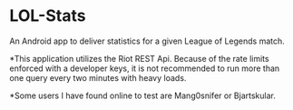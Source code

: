 # LOL-Stats
An Android app to deliver statistics for a given League of Legends match.

*This application utilizes the Riot REST Api. Because of the rate limits enforced with a developer keys, it is not recommended to run more than one query every two minutes with heavy loads. 

*Some users I have found online to test are Mang0snifer or Bjartskular.
